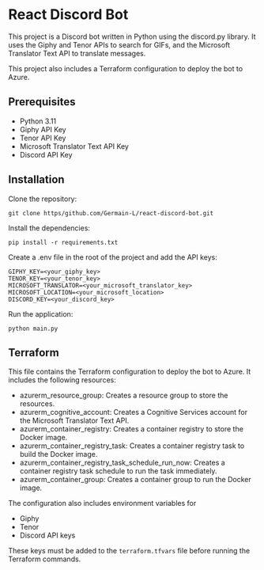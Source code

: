 # React Discord Bot

This project is a Discord bot written in Python using the discord.py library. It uses the Giphy and Tenor APIs to search for GIFs, and the Microsoft Translator Text API to translate messages.

This project also includes a Terraform configuration to deploy the bot to Azure.

## Prerequisites

- Python 3.11
- Giphy API Key
- Tenor API Key
- Microsoft Translator Text API Key
- Discord API Key

## Installation

Clone the repository:

`git clone https/github.com/Germain-L/react-discord-bot.git`

Install the dependencies:

`pip install -r requirements.txt`

Create a .env file in the root of the project and add the API keys:

```
GIPHY_KEY=<your_giphy_key>
TENOR_KEY=<your_tenor_key>
MICROSOFT_TRANSLATOR=<your_microsoft_translator_key>
MICROSOFT_LOCATION=<your_microsoft_location>
DISCORD_KEY=<your_discord_key>
```

Run the application:

`python main.py`


## Terraform
This file contains the Terraform configuration to deploy the bot to Azure. It includes the following resources:

 - azurerm_resource_group: Creates a resource group to store the resources.
 - azurerm_cognitive_account: Creates a Cognitive Services account for the Microsoft Translator Text API.
 - azurerm_container_registry: Creates a container registry to store the Docker image.
 - azurerm_container_registry_task: Creates a container registry task to build the Docker image.
 - azurerm_container_registry_task_schedule_run_now: Creates a container registry task schedule to run the task immediately.
 - azurerm_container_group: Creates a container group to run the Docker image.

The configuration also includes environment variables for
 - Giphy
 - Tenor
 - Discord API keys
 
These keys must be added to the `terraform.tfvars` file before running the Terraform commands.


